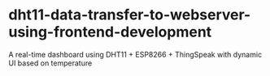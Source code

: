 # dht11-data-transfer-to-webserver-using-frontend-development
A real-time dashboard using DHT11 + ESP8266 + ThingSpeak with dynamic UI based on temperature
